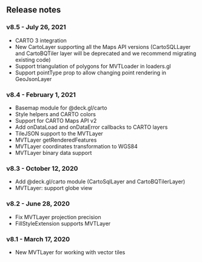 ## Release notes

### v8.5 - July 26, 2021

- CARTO 3 integration
- New CartoLayer supporting all the Maps API versions (CartoSQLLayer and CartoBQTiler layer will be deprecated and we recommend migrating existing code)
- Support triangulation of polygons for MVTLoader in loaders.gl
- Support pointType prop to allow changing point rendering in GeoJsonLayer

### v8.4 - February 1, 2021

- Basemap module for @deck.gl/carto
- Style helpers and CARTO colors
- Support for CARTO Maps API v2
- Add onDataLoad and onDataError callbacks to CARTO layers
- TileJSON support to the MVTLayer
- MVTLayer getRenderedFeatures
- MVTLayer coordinates transformation to WGS84
- MVTLayer binary data support

### v8.3 - October 12, 2020

- Add @deck.gl/carto module (CartoSqlLayer and CartoBQTilerLayer)
- MVTLayer: support globe view

### v8.2 - June 28, 2020

- Fix MVTLayer projection precision
- FillStyleExtension supports MVTLayer

### v8.1 - March 17, 2020

- New MVTLayer for working with vector tiles